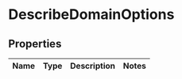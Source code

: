 # DescribeDomainOptions
## Properties

Name | Type | Description | Notes
------------ | ------------- | ------------- | -------------


